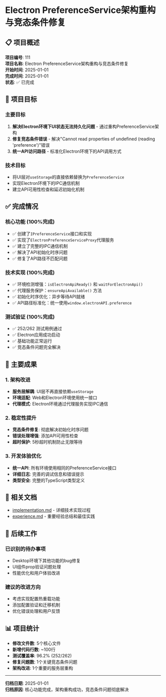 # Electron PreferenceService架构重构与竞态条件修复

## 📋 项目概述

**项目编号**: 111  
**项目名称**: Electron PreferenceService架构重构与竞态条件修复  
**开始时间**: 2025-01-01  
**完成时间**: 2025-01-01  
**状态**: ✅ 已完成

## 🎯 项目目标

### 主要目标
1. **解决Electron环境下UI状态无法持久化问题** - 通过重构PreferenceService架构
2. **修复竞态条件错误** - 解决"Cannot read properties of undefined (reading 'preference')"错误
3. **统一API访问路径** - 标准化Electron环境下的API调用方式

### 技术目标
- 将UI层对`useStorage`的直接依赖替换为`PreferenceService`
- 实现Electron环境下的IPC通信机制
- 建立API可用性检查和延迟初始化机制

## ✅ 完成情况

### 核心功能 (100%完成)
- ✅ 创建了`IPreferenceService`接口和实现
- ✅ 实现了`ElectronPreferenceServiceProxy`代理服务
- ✅ 建立了完整的IPC通信机制
- ✅ 解决了API初始化时序问题
- ✅ 修复了API路径不匹配问题

### 技术实现 (100%完成)
- ✅ 环境检测增强：`isElectronApiReady()` 和 `waitForElectronApi()`
- ✅ 代理服务保护：`ensureApiAvailable()` 方法
- ✅ 初始化时序优化：异步等待API就绪
- ✅ API路径标准化：统一使用`window.electronAPI.preference`

### 测试验证 (100%完成)
- ✅ 252/262 测试用例通过
- ✅ Electron应用成功启动
- ✅ 基础功能正常运行
- ✅ 竞态条件问题完全解决

## 🎉 主要成果

### 1. 架构改进
- **服务层解耦**: UI层不再直接依赖`useStorage`
- **环境适配**: Web和Electron环境使用统一接口
- **代理模式**: Electron环境通过代理服务实现IPC通信

### 2. 稳定性提升
- **竞态条件修复**: 彻底解决初始化时序问题
- **错误处理增强**: 添加API可用性检查
- **超时保护**: 5秒超时机制防止无限等待

### 3. 开发体验优化
- **统一API**: 所有环境使用相同的PreferenceService接口
- **详细日志**: 完善的调试信息和错误提示
- **类型安全**: 完整的TypeScript类型定义

## 🔗 相关文档

- [implementation.md](./implementation.md) - 详细技术实现过程
- [experience.md](./experience.md) - 重要经验总结和最佳实践

## 🚀 后续工作

### 已识别的待办事项
- Desktop环境下其他功能的bug修复
- UI组件prop验证问题处理
- 性能优化和用户体验改进

### 建议的改进方向
- 考虑实现配置热重载功能
- 添加配置验证和迁移机制
- 优化错误处理和用户反馈

## 📊 项目统计

- **修改文件数**: 5个核心文件
- **新增代码行数**: ~100行
- **测试覆盖率**: 96.2% (252/262)
- **修复问题数**: 1个关键竞态条件问题
- **架构改进**: 1个重要的服务层重构

---

**归档日期**: 2025-01-01  
**归档原因**: 核心功能完成，架构重构成功，竞态条件问题彻底解决 
